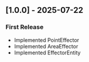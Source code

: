 ## [1.0.0] - 2025-07-22

### First Release

- Implemented PointEffector
- Implemented AreaEffector
- Implemented EffectorEntity
